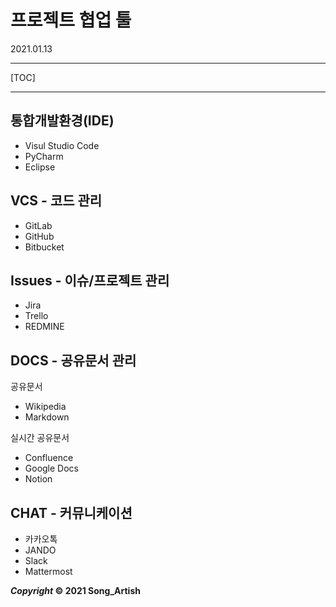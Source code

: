 # 프로젝트 협업 툴

2021.01.13

---

[TOC]

---



## 통합개발환경(IDE)

- Visul Studio Code
- PyCharm
- Eclipse



## VCS - 코드 관리

- GitLab
- GitHub
- Bitbucket



## Issues - 이슈/프로젝트 관리

- Jira
- Trello
- REDMINE



## DOCS - 공유문서 관리

공유문서

- Wikipedia
- Markdown

실시간 공유문서

- Confluence
- Google Docs
- Notion



## CHAT - 커뮤니케이션

- 카카오톡
- JANDO
- Slack
- Mattermost



***Copyright* © 2021 Song_Artish**